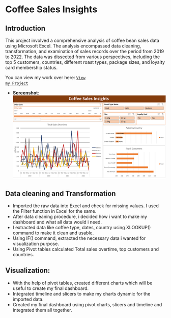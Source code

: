 # Coffee Sales Insights

## Introduction

This project involved a comprehensive analysis of coffee bean sales data using Microsoft Excel. The analysis encompassed data cleaning, transformation, and examination of sales records over the period from 2019 to 2022. The data was dissected from various perspectives, including the top 5 customers, countries, different roast types, package sizes, and loyalty card membership status.

You can view my work over here: <a href="https://github.com/Swapppyy/Excel_Projects/blob/main/Coffee_Sales_project.xlsx" target="_blank"><code>View my Project</code></a>

- **Screenshot**: ![Dashboard Screenshot](https://github.com/Swapppyy/Excel_Projects/blob/main/cof-db.png)

## Data cleaning and Transformation

- Imported the raw data into Excel and check for missing values. I used the Filter function in Excel for the same.
- After data cleaning procedure, i decided how i want to make my dashboard and what all data would i need.
- I extracted data like coffee type, dates, country using XLOOKUP() command to make it clean and usable.
- Using IF() command, extracted the necessary data i wanted for visualization purpose.
- Using Pivot tables calculated Total sales overtime, top customers and countries.

## Visualization:

- With the help of pivot tables, created different charts which will be useful to create my final dashboard.
- Integrated timeline and slicers to make my charts dynamic for the imported data.
- Created my final dashboard using pivot charts, slicers and timeline and integrated them all together.




